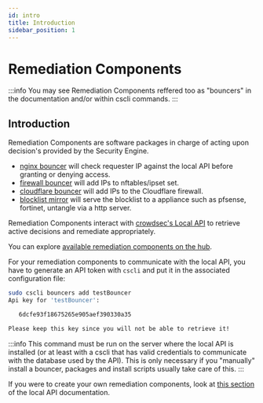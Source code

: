 ```yaml
---
id: intro
title: Introduction
sidebar_position: 1
---
```


# Remediation Components

:::info
You may see Remediation Components reffered too as "bouncers" in the documentation and/or within cscli commands.
:::
## Introduction

Remediation Components are software packages in charge of acting upon decision's provided by the Security Engine.

- [nginx bouncer](/bouncers/nginx.mdx) will check requester IP against the local API before granting or denying access.
- [firewall bouncer](/bouncers/firewall.mdx) will add IPs to nftables/ipset set.
- [cloudflare bouncer](/bouncers/cloudflare.mdx) will add IPs to the Cloudflare firewall.
- [blocklist mirror](/bouncers/blocklist-mirror.mdx) will serve the blocklist to a appliance such as pfsense, fortinet, untangle via a http server.

Remediation Components interact with [crowdsec's Local API](/local_api/intro.md) to retrieve active decisions and remediate appropriately.

You can explore [available remediation components on the hub](https://hub.crowdsec.net/browse/#bouncers).

For your remediation components to communicate with the local API, you have to generate an API token with `cscli` and put it in the associated configuration file:

```bash
sudo cscli bouncers add testBouncer
Api key for 'testBouncer':

   6dcfe93f18675265e905aef390330a35

Please keep this key since you will not be able to retrieve it!
```

:::info
This command must be run on the server where the local API is installed (or at least with a cscli that has valid credentials to communicate with the database used by the API). This is only necessary if you "manually" install a bouncer, packages and install scripts usually take care of this.
:::

If you were to create your own remediation components, look at [this section](/local_api/bouncers-api.md) of the local API documentation.




